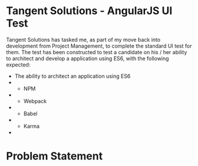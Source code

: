 # Tangent Solutions - AngularJS UI Test
Tangent Solutions has tasked me, as part of my move back into development from Project Management, to complete the standard UI test for them. The test has been constructed to test a candidate on his / her ability to architect and develop a application using ES6, with the following expected:

* The ability to architect an application using ES6
* * NPM
* * Webpack
* * Babel
* * Karma
* 

# Problem Statement
